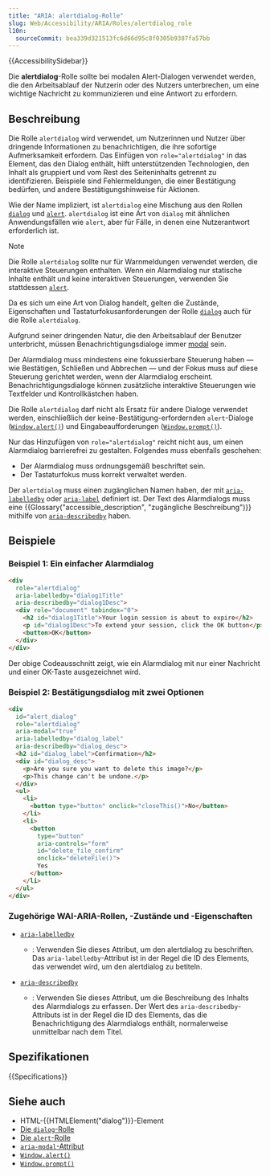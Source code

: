 ```yaml
---
title: "ARIA: alertdialog-Rolle"
slug: Web/Accessibility/ARIA/Roles/alertdialog_role
l10n:
  sourceCommit: bea339d321513fc6d66d95c8f0305b9387fa57bb
---
```


{{AccessibilitySidebar}}

Die **alertdialog**-Rolle sollte bei modalen Alert-Dialogen verwendet werden, die den Arbeitsablauf der Nutzerin oder des Nutzers unterbrechen, um eine wichtige Nachricht zu kommunizieren und eine Antwort zu erfordern.

## Beschreibung

Die Rolle `alertdialog` wird verwendet, um Nutzerinnen und Nutzer über dringende Informationen zu benachrichtigen, die ihre sofortige Aufmerksamkeit erfordern. Das Einfügen von `role="alertdialog"` in das Element, das den Dialog enthält, hilft unterstützenden Technologien, den Inhalt als gruppiert und vom Rest des Seiteninhalts getrennt zu identifizieren. Beispiele sind Fehlermeldungen, die einer Bestätigung bedürfen, und andere Bestätigungshinweise für Aktionen.

Wie der Name impliziert, ist `alertdialog` eine Mischung aus den Rollen [`dialog`](/de/docs/Web/Accessibility/ARIA/Roles/dialog_role) und [`alert`](/de/docs/Web/Accessibility/ARIA/Roles/alert_role). `alertdialog` ist eine Art von `dialog` mit ähnlichen Anwendungsfällen wie `alert`, aber für Fälle, in denen eine Nutzerantwort erforderlich ist.

> [!NOTE]
> Die Rolle `alertdialog` sollte nur für Warnmeldungen verwendet werden, die interaktive Steuerungen enthalten. Wenn ein Alarmdialog nur statische Inhalte enthält und keine interaktiven Steuerungen, verwenden Sie stattdessen [`alert`](/de/docs/Web/Accessibility/ARIA/Roles/alert_role).

Da es sich um eine Art von Dialog handelt, gelten die Zustände, Eigenschaften und Tastaturfokusanforderungen der Rolle [`dialog`](/de/docs/Web/Accessibility/ARIA/Roles/dialog_role) auch für die Rolle `alertdialog`.

Aufgrund seiner dringenden Natur, die den Arbeitsablauf der Benutzer unterbricht, müssen Benachrichtigungsdialoge immer [modal](/de/docs/Web/Accessibility/ARIA/Attributes/aria-modal) sein.

Der Alarmdialog muss mindestens eine fokussierbare Steuerung haben — wie Bestätigen, Schließen und Abbrechen — und der Fokus muss auf diese Steuerung gerichtet werden, wenn der Alarmdialog erscheint. Benachrichtigungsdialoge können zusätzliche interaktive Steuerungen wie Textfelder und Kontrollkästchen haben.

Die Rolle `alertdialog` darf nicht als Ersatz für andere Dialoge verwendet werden, einschließlich der keine-Bestätigung-erfordernden `alert`-Dialoge ([`Window.alert()`](/de/docs/Web/API/Window/alert)) und Eingabeaufforderungen ([`Window.prompt()`](/de/docs/Web/API/Window/prompt)).

Nur das Hinzufügen von `role="alertdialog"` reicht nicht aus, um einen Alarmdialog barrierefrei zu gestalten. Folgendes muss ebenfalls geschehen:

- Der Alarmdialog muss ordnungsgemäß beschriftet sein.
- Der Tastaturfokus muss korrekt verwaltet werden.

Der `alertdialog` muss einen zugänglichen Namen haben, der mit [`aria-labelledby`](/de/docs/Web/Accessibility/ARIA/Attributes/aria-labelledby) oder [`aria-label`](/de/docs/Web/Accessibility/ARIA/Attributes/aria-label) definiert ist. Der Text des Alarmdialogs muss eine {{Glossary("accessible_description", "zugängliche Beschreibung")}} mithilfe von [`aria-describedby`](/de/docs/Web/Accessibility/ARIA/Attributes/aria-describedby) haben.

## Beispiele

### Beispiel 1: Ein einfacher Alarmdialog

```html
<div
  role="alertdialog"
  aria-labelledby="dialog1Title"
  aria-describedby="dialog1Desc">
  <div role="document" tabindex="0">
    <h2 id="dialog1Title">Your login session is about to expire</h2>
    <p id="dialog1Desc">To extend your session, click the OK button</p>
    <button>OK</button>
  </div>
</div>
```

Der obige Codeausschnitt zeigt, wie ein Alarmdialog mit nur einer Nachricht und einer OK-Taste ausgezeichnet wird.

### Beispiel 2: Bestätigungsdialog mit zwei Optionen

```html
<div
  id="alert_dialog"
  role="alertdialog"
  aria-modal="true"
  aria-labelledby="dialog_label"
  aria-describedby="dialog_desc">
  <h2 id="dialog_label">Confirmation</h2>
  <div id="dialog_desc">
    <p>Are you sure you want to delete this image?</p>
    <p>This change can't be undone.</p>
  </div>
  <ul>
    <li>
      <button type="button" onclick="closeThis()">No</button>
    </li>
    <li>
      <button
        type="button"
        aria-controls="form"
        id="delete_file_confirm"
        onclick="deleteFile()">
        Yes
      </button>
    </li>
  </ul>
</div>
```

### Zugehörige WAI-ARIA-Rollen, -Zustände und -Eigenschaften

- [`aria-labelledby`](/de/docs/Web/Accessibility/ARIA/Attributes/aria-labelledby)

  - : Verwenden Sie dieses Attribut, um den alertdialog zu beschriften. Das `aria-labelledby`-Attribut ist in der Regel die ID des Elements, das verwendet wird, um den alertdialog zu betiteln.

- [`aria-describedby`](/de/docs/Web/Accessibility/ARIA/Attributes/aria-describedby)
  - : Verwenden Sie dieses Attribut, um die Beschreibung des Inhalts des Alarmdialogs zu erfassen. Der Wert des `aria-describedby`-Attributs ist in der Regel die ID des Elements, das die Benachrichtigung des Alarmdialogs enthält, normalerweise unmittelbar nach dem Titel.

## Spezifikationen

{{Specifications}}

## Siehe auch

- HTML-{{HTMLElement("dialog")}}-Element
- [Die `dialog`-Rolle](/de/docs/Web/Accessibility/ARIA/Roles/dialog_role)
- [Die `alert`-Rolle](/de/docs/Web/Accessibility/ARIA/Roles/alert_role)
- [`aria-modal`-Attribut](/de/docs/Web/Accessibility/ARIA/Attributes/aria-modal)
- [`Window.alert()`](/de/docs/Web/API/Window/alert)
- [`Window.prompt()`](/de/docs/Web/API/Window/prompt)
